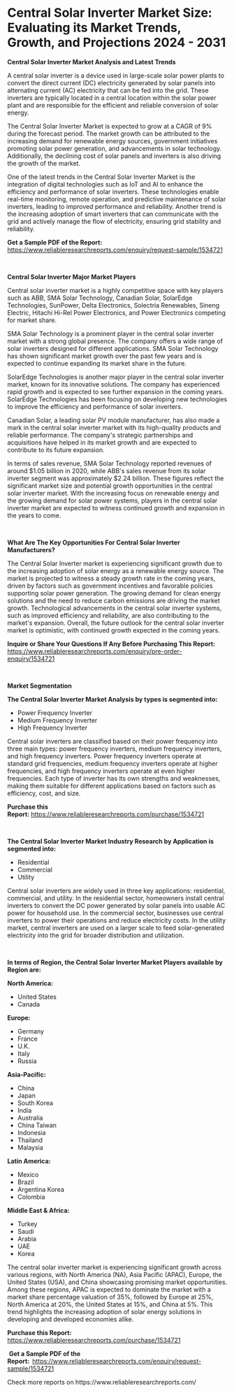 <p><h1>Central Solar Inverter Market Size: Evaluating its Market Trends, Growth, and Projections 2024 - 2031</h1></p><p><strong>Central Solar Inverter Market Analysis and Latest Trends</strong></p>
<p><p>A central solar inverter is a device used in large-scale solar power plants to convert the direct current (DC) electricity generated by solar panels into alternating current (AC) electricity that can be fed into the grid. These inverters are typically located in a central location within the solar power plant and are responsible for the efficient and reliable conversion of solar energy.</p><p>The Central Solar Inverter Market is expected to grow at a CAGR of 9% during the forecast period. The market growth can be attributed to the increasing demand for renewable energy sources, government initiatives promoting solar power generation, and advancements in solar technology. Additionally, the declining cost of solar panels and inverters is also driving the growth of the market.</p><p>One of the latest trends in the Central Solar Inverter Market is the integration of digital technologies such as IoT and AI to enhance the efficiency and performance of solar inverters. These technologies enable real-time monitoring, remote operation, and predictive maintenance of solar inverters, leading to improved performance and reliability. Another trend is the increasing adoption of smart inverters that can communicate with the grid and actively manage the flow of electricity, ensuring grid stability and reliability.</p></p>
<p><strong>Get a Sample PDF of the Report:&nbsp;</strong> <a href="https://www.reliableresearchreports.com/enquiry/request-sample/1534721">https://www.reliableresearchreports.com/enquiry/request-sample/1534721</a></p>
<p>&nbsp;</p>
<p><strong>Central Solar Inverter Major Market Players</strong></p>
<p><p>Central solar inverter market is a highly competitive space with key players such as ABB, SMA Solar Technology, Canadian Solar, SolarEdge Technologies, SunPower, Delta Electronics, Solectria Renewables, Sineng Electric, Hitachi Hi-Rel Power Electronics, and Power Electronics competing for market share.</p><p>SMA Solar Technology is a prominent player in the central solar inverter market with a strong global presence. The company offers a wide range of solar inverters designed for different applications. SMA Solar Technology has shown significant market growth over the past few years and is expected to continue expanding its market share in the future.</p><p>SolarEdge Technologies is another major player in the central solar inverter market, known for its innovative solutions. The company has experienced rapid growth and is expected to see further expansion in the coming years. SolarEdge Technologies has been focusing on developing new technologies to improve the efficiency and performance of solar inverters.</p><p>Canadian Solar, a leading solar PV module manufacturer, has also made a mark in the central solar inverter market with its high-quality products and reliable performance. The company's strategic partnerships and acquisitions have helped in its market growth and are expected to contribute to its future expansion.</p><p>In terms of sales revenue, SMA Solar Technology reported revenues of around $1.05 billion in 2020, while ABB's sales revenue from its solar inverter segment was approximately $2.24 billion. These figures reflect the significant market size and potential growth opportunities in the central solar inverter market. With the increasing focus on renewable energy and the growing demand for solar power systems, players in the central solar inverter market are expected to witness continued growth and expansion in the years to come.</p></p>
<p>&nbsp;</p>
<p><strong>What Are The Key Opportunities For Central Solar Inverter Manufacturers?</strong></p>
<p><p>The Central Solar Inverter market is experiencing significant growth due to the increasing adoption of solar energy as a renewable energy source. The market is projected to witness a steady growth rate in the coming years, driven by factors such as government incentives and favorable policies supporting solar power generation. The growing demand for clean energy solutions and the need to reduce carbon emissions are driving the market growth. Technological advancements in the central solar inverter systems, such as improved efficiency and reliability, are also contributing to the market's expansion. Overall, the future outlook for the central solar inverter market is optimistic, with continued growth expected in the coming years.</p></p>
<p><strong>Inquire or Share Your Questions If Any Before Purchasing This Report:</strong> <a href="https://www.reliableresearchreports.com/enquiry/pre-order-enquiry/1534721">https://www.reliableresearchreports.com/enquiry/pre-order-enquiry/1534721</a></p>
<p>&nbsp;</p>
<p><strong>Market Segmentation</strong></p>
<p><strong>The Central Solar Inverter Market Analysis by types is segmented into:</strong></p>
<p><ul><li>Power Frequency Inverter</li><li>Medium Frequency Inverter</li><li>High Frequency Inverter</li></ul></p>
<p><p>Central solar inverters are classified based on their power frequency into three main types: power frequency inverters, medium frequency inverters, and high frequency inverters. Power frequency inverters operate at standard grid frequencies, medium frequency inverters operate at higher frequencies, and high frequency inverters operate at even higher frequencies. Each type of inverter has its own strengths and weaknesses, making them suitable for different applications based on factors such as efficiency, cost, and size.</p></p>
<p><strong>Purchase this Report:&nbsp;</strong><a href="https://www.reliableresearchreports.com/purchase/1534721">https://www.reliableresearchreports.com/purchase/1534721</a></p>
<p>&nbsp;</p>
<p><strong>The Central Solar Inverter Market Industry Research by Application is segmented into:</strong></p>
<p><ul><li>Residential</li><li>Commercial</li><li>Utility</li></ul></p>
<p><p>Central solar inverters are widely used in three key applications: residential, commercial, and utility. In the residential sector, homeowners install central inverters to convert the DC power generated by solar panels into usable AC power for household use. In the commercial sector, businesses use central inverters to power their operations and reduce electricity costs. In the utility market, central inverters are used on a larger scale to feed solar-generated electricity into the grid for broader distribution and utilization.</p></p>
<p>&nbsp;</p>
<p><strong>In terms of Region, the Central Solar Inverter Market Players available by Region are:</strong></p>
<p>
    <p> <strong> North America: </strong>
        <ul>
            <li>United States</li>
            <li>Canada</li>
        </ul>
        </p> 
    <p> <strong> Europe: </strong>
        <ul>
            <li>Germany</li>
            <li>France</li>
            <li>U.K.</li>
            <li>Italy</li>
            <li>Russia</li>
        </ul>
        </p> 
    <p> <strong> Asia-Pacific: </strong>
        <ul>
            <li>China</li>
            <li>Japan</li>
            <li>South Korea</li>
            <li>India</li>
            <li>Australia</li>
            <li>China Taiwan</li>
            <li>Indonesia</li>
            <li>Thailand</li>
            <li>Malaysia</li>
        </ul>
        </p> 
    <p> <strong> Latin America: </strong>
        <ul>
            <li>Mexico</li>
            <li>Brazil</li>
            <li>Argentina Korea</li>
            <li>Colombia</li>
        </ul>
        </p> 
    <p> <strong> Middle East & Africa: </strong>
        <ul>
            <li>Turkey</li>
            <li>Saudi</li>
            <li>Arabia</li>
            <li>UAE</li>
            <li>Korea</li>
        </ul>
    </p>
    </p>
<p><p>The central solar inverter market is experiencing significant growth across various regions, with North America (NA), Asia Pacific (APAC), Europe, the United States (USA), and China showcasing promising market opportunities. Among these regions, APAC is expected to dominate the market with a market share percentage valuation of 35%, followed by Europe at 25%, North America at 20%, the United States at 15%, and China at 5%. This trend highlights the increasing adoption of solar energy solutions in developing and developed economies alike.</p></p>
<p><strong>Purchase this Report: </strong><a href="https://www.reliableresearchreports.com/purchase/1534721">https://www.reliableresearchreports.com/purchase/1534721</a></p>
<p>&nbsp;<strong>Get a Sample PDF of the Report:&nbsp;&nbsp;</strong><a href="https://www.reliableresearchreports.com/enquiry/request-sample/1534721">https://www.reliableresearchreports.com/enquiry/request-sample/1534721</a></p>
<p><strong></strong></p>
<p>Check more reports on https://www.reliableresearchreports.com/</p>